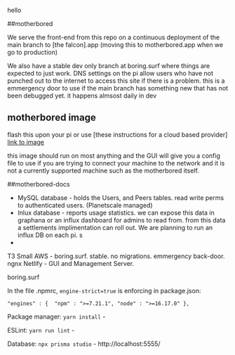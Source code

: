 hello


##motherbored

We serve the front-end from this repo on a continuous deployment of the main branch to [the falcon].app (moving this to motherbored.app when we go to production)


We also have a stable dev only branch at boring.surf where things are expected to just work. DNS settings on the pi allow users who have not punched out to the internet to access this site if there is a problem. this is a emmergency door to use if the main branch has something new that has not been debugged yet. it happens almsost daily in dev


## motherbored image 

flash this upon your pi or use [these instructions for a cloud based provider]
[link to image](#)

this image should run on most anything and the GUI will give you a config file to use if you are trying to connect your machine to the network and it is not a currently supported machine such as the motherbored itself.


##motherbored-docs

- MySQL database - holds the Users, and Peers tables. read write perms to authenticated users. (Planetscale managed)
- Inlux database - reports usage statistics. we can expose this data in graphana or an influx dashboard for admins to read from. from this data a settlements implimentation can roll out. We are planning to run an influx DB on each pi. s
- 


T3 Small AWS - boring.surf. stable. no migrations. emmergency back-door. ngnx 
Netlify - GUI and Management Server. 

boring.surf 






In the file .npmrc, `engine-strict=true` is enforcing in package.json:

`"engines" : { 
    "npm" : ">=7.21.1",
    "node" : ">=16.17.0"
  },`
 
Package manager:
`yarn install` -

ESLint:
`yarn run lint` -

Database:
`npx prisma studio` - http://localhost:5555/
